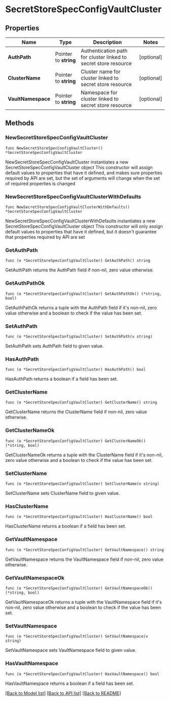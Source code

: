 # SecretStoreSpecConfigVaultCluster

## Properties

Name | Type | Description | Notes
------------ | ------------- | ------------- | -------------
**AuthPath** | Pointer to **string** | Authentication path for cluster linked to secret store resource | [optional] 
**ClusterName** | Pointer to **string** | Cluster name for cluster linked to secret store resource | [optional] 
**VaultNamespace** | Pointer to **string** | Namespace for cluster linked to secret store resource | [optional] 

## Methods

### NewSecretStoreSpecConfigVaultCluster

`func NewSecretStoreSpecConfigVaultCluster() *SecretStoreSpecConfigVaultCluster`

NewSecretStoreSpecConfigVaultCluster instantiates a new SecretStoreSpecConfigVaultCluster object
This constructor will assign default values to properties that have it defined,
and makes sure properties required by API are set, but the set of arguments
will change when the set of required properties is changed

### NewSecretStoreSpecConfigVaultClusterWithDefaults

`func NewSecretStoreSpecConfigVaultClusterWithDefaults() *SecretStoreSpecConfigVaultCluster`

NewSecretStoreSpecConfigVaultClusterWithDefaults instantiates a new SecretStoreSpecConfigVaultCluster object
This constructor will only assign default values to properties that have it defined,
but it doesn't guarantee that properties required by API are set

### GetAuthPath

`func (o *SecretStoreSpecConfigVaultCluster) GetAuthPath() string`

GetAuthPath returns the AuthPath field if non-nil, zero value otherwise.

### GetAuthPathOk

`func (o *SecretStoreSpecConfigVaultCluster) GetAuthPathOk() (*string, bool)`

GetAuthPathOk returns a tuple with the AuthPath field if it's non-nil, zero value otherwise
and a boolean to check if the value has been set.

### SetAuthPath

`func (o *SecretStoreSpecConfigVaultCluster) SetAuthPath(v string)`

SetAuthPath sets AuthPath field to given value.

### HasAuthPath

`func (o *SecretStoreSpecConfigVaultCluster) HasAuthPath() bool`

HasAuthPath returns a boolean if a field has been set.

### GetClusterName

`func (o *SecretStoreSpecConfigVaultCluster) GetClusterName() string`

GetClusterName returns the ClusterName field if non-nil, zero value otherwise.

### GetClusterNameOk

`func (o *SecretStoreSpecConfigVaultCluster) GetClusterNameOk() (*string, bool)`

GetClusterNameOk returns a tuple with the ClusterName field if it's non-nil, zero value otherwise
and a boolean to check if the value has been set.

### SetClusterName

`func (o *SecretStoreSpecConfigVaultCluster) SetClusterName(v string)`

SetClusterName sets ClusterName field to given value.

### HasClusterName

`func (o *SecretStoreSpecConfigVaultCluster) HasClusterName() bool`

HasClusterName returns a boolean if a field has been set.

### GetVaultNamespace

`func (o *SecretStoreSpecConfigVaultCluster) GetVaultNamespace() string`

GetVaultNamespace returns the VaultNamespace field if non-nil, zero value otherwise.

### GetVaultNamespaceOk

`func (o *SecretStoreSpecConfigVaultCluster) GetVaultNamespaceOk() (*string, bool)`

GetVaultNamespaceOk returns a tuple with the VaultNamespace field if it's non-nil, zero value otherwise
and a boolean to check if the value has been set.

### SetVaultNamespace

`func (o *SecretStoreSpecConfigVaultCluster) SetVaultNamespace(v string)`

SetVaultNamespace sets VaultNamespace field to given value.

### HasVaultNamespace

`func (o *SecretStoreSpecConfigVaultCluster) HasVaultNamespace() bool`

HasVaultNamespace returns a boolean if a field has been set.


[[Back to Model list]](../README.md#documentation-for-models) [[Back to API list]](../README.md#documentation-for-api-endpoints) [[Back to README]](../README.md)


